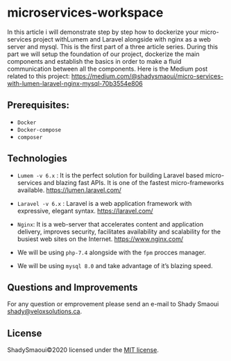 # microservices-workspace

In this article i will demonstrate step by step how to dockerize your micro-services project withLumem and Laravel alongside with nginx as a web server and mysql. This is the first part of a three article series.
During this part we will setup the foundation of our project, dockerize the main components and establish the basics in order to make a fluid communication between all the components.
Here is the Medium post related to this project:
https://medium.com/@shadysmaoui/micro-services-with-lumen-laravel-nginx-mysql-70b3554e806

## Prerequisites:

- `Docker`
- `Docker-compose`
- `composer`

## Technologies
- `Lumem -v 6.x` : It is the perfect solution for building Laravel based micro-services and blazing fast APIs. It is one of the fastest micro-frameworks available.
https://lumen.laravel.com/

- `Laravel -v 6.x` : Laravel is a web application framework with expressive, elegant syntax.
https://laravel.com/

- `Nginx`: It is a web-server that accelerates content and application delivery, improves security, facilitates availability and scalability for the busiest web sites on the Internet.
https://www.nginx.com/

- We will be using `php-7.4` alongside with the `fpm` procces manager.
- We will be using `mysql 8.0` and take advantage of it’s blazing speed.


## Questions and Improvements

For any question or emprovement please send an e-mail to Shady Smaoui [shady@veloxsolutions.ca](mailto:shady@veloxsolutions.ca).

## License

ShadySmaoui©2020 licensed under the [MIT license](https://opensource.org/licenses/MIT).
